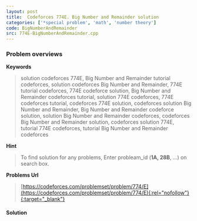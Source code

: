 ```yaml
---
layout: post
title:  Codeforces 774E. Big Number and Remainder solution
categories: ['*special problem', 'math', 'number theory']
code: BigNumberAndRemainder
src: 774E-BigNumberAndRemainder.cpp
---
```

### **Problem overviews**

**Keywords**
> solution codeforces 774E, Big Number and Remainder tutorial codeforces, solution codeforces Big Number and Remainder, 774E tutorial codeforces, 774E codeforce solution, Big Number and Remainder codeforces tutorial, solution 774E codeforces, 774E codeforces tutorial, codeforces 774E solution, codeforces solution Big Number and Remainder, Big Number and Remainder codeforce solution, solution Big Number and Remainder codeforces, codeforces Big Number and Remainder solution, codeforces solution 774E, tutorial 774E codeforces, tutorial Big Number and Remainder codeforces

**Hint**
> To find solution for any problems, Enter probleam_id (**1A, 28B**, ...) on search box. 

**Problems Url**
> [https://codeforces.com/problemset/problem/774/E](https://codeforces.com/problemset/problem/774/E){:rel="nofollow"}{:target="_blank"}

#### **Solution**



